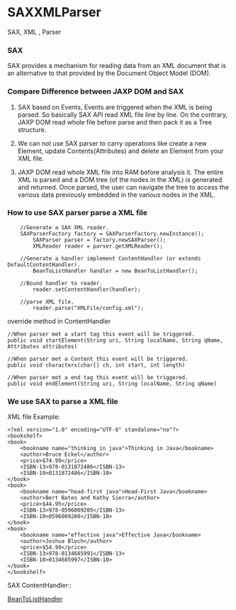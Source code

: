 # SAXXMLParser
SAX, XML , Parser

### SAX

SAX provides a mechanism for reading data from an XML document that is an alternative to that provided by the Document Object Model (DOM).

### Compare Difference between JAXP DOM and SAX

1. SAX based on Events, Events are triggered when the XML is being parsed. So basically SAX API read XML file line by line. On the contrary, JAXP DOM read whole file before parse and then pack it as a Tree structure.

2. We can not use SAX parser to carry operations like create a new Element, update Contents(Attributes) and delete an Element from your XML file.

3. JAXP DOM read whole XML file into RAM before analysis it. The entire XML is parsed and a DOM tree (of the nodes in the XML) is generated and returned. Once parsed, the user can navigate the tree to access the various data previously embedded in the various nodes in the XML.


### How to use SAX parser parse a XML file

```
    //Generate a SAX XML reader.
    SAXParserFactory factory = SAXParserFactory.newInstance();
		SAXParser parser = factory.newSAXParser();
		XMLReader reader = parser.getXMLReader();
		
    //Generate a handler implement ContentHandler (or extends DefaultContentHandler).
		BeanToListHandler handler = new BeanToListHandler();
    
    //Bound handler to reader.
		reader.setContentHandler(handler);
		
    //parse XML file.
		reader.parse("XMLFile/config.xml");
```

override method in ContentHandler
```
//When parser met a start tag this event will be triggered.
public void startElement(String uri, String localName, String qName, Attributes attributes)
```

```
//When parser met a Content this event will be triggered.
public void characters(char[] ch, int start, int length)
```

```
//When parser met a end tag this event will be triggered.
public void endElement(String uri, String localName, String qName)
```

### We use SAX to parse a XML file

XML file Example:
```
<?xml version="1.0" encoding="UTF-8" standalone="no"?>
<bookshelf>
<book>
	<bookname name="thinking in java">Thinking in Java</bookname>
	<author>Bruce Eckel</author>
	<price>$74.99</price>
	<ISBN-13>978-0131872486</ISBN-13>
	<ISBN-10>0131872486</ISBN-10>
</book>
<book>
	<bookname name="head-first java">Head-First Java</bookname>
	<author>Bert Bates and Kathy Sierra</author>
	<price>$44.95</price>
	<ISBN-13>978-0596009205</ISBN-13>
	<ISBN-10>0596009208</ISBN-10>
</book>
<book>
	<bookname name="effective java">Effective Java</bookname>
	<author>Joshua Bloch</author>
	<price>$54.99</price>
	<ISBN-13>978-0134685991</ISBN-13>
	<ISBN-10>0134685997</ISBN-10>
</book>
</bookshelf>
```

SAX ContentHandler::

[BeanToListHandler](https://github.com/chengcheng1006/SAXXMLParser/blob/master/Sax/src/ctech/sax/BeanToListHandler.java)
